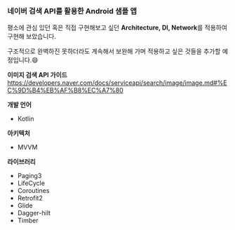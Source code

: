 ### 네이버 검색 API를 활용한 Android 샘플 앱

평소에 관심 있던 혹은 직접 구현해보고 싶던 **Architecture, DI, Network**를 적용하여 구현해 보았습니다.

구조적으로 완벽하진 못하더라도 계속해서 보완해 가며 적용하고 싶은 것들을 추가할 예정입니다.😄

**이미지 검색 API 가이드**  
https://developers.naver.com/docs/serviceapi/search/image/image.md#%EC%9D%B4%EB%AF%B8%EC%A7%80

**개발 언어**
- Kotlin

**아키텍처**
- MVVM

**라이브러리**
- Paging3
- LifeCycle
- Coroutines
- Retrofit2
- Glide
- Dagger-hilt
- Timber
